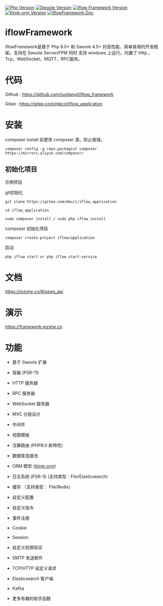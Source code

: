 [![Php Version](https://img.shields.io/badge/php-%3E=8.0.1-brightgreen.svg)](https://secure.php.net/)
[![Swoole Version](https://img.shields.io/badge/swoole-%3E=4.5.0-brightgreen.svg)](https://github.com/swoole/swoole-src)
[![iflow Framework Version](https://img.shields.io/badge/iflow_framework-%3E=0.0.1-brightgreen.svg)](https://github.com/luotianyil/iflow_framework)
[![think-orm Version](https://img.shields.io/badge/think/orm-%3E=2.0.x-brightgreen.svg)](https://www.kancloud.cn/manual/think-orm/1257998)
[![iflowFramework Doc](https://img.shields.io/badge/docs-passing-green.svg?maxAge=2592000)](https://mzshe.cn/#/open_api)

# iflowFramework



iflowFramework是基于 Php 8.0+ 和 Swoole 4.5+ 的高性能、简单易用的开发框架。支持在 Swoole Server/FPM 同时 支持 windows 上运行。内置了 Http ，Tcp，WebSocket，MQTT，RPC服务。




# 代码

Github : https://github.com/luotianyil/iflow_framework

Gitee : https://gitee.com/mkccl/iflow_application

# 安装

composer install 前更改 composer 源，防止报错。

```
composer config -g repo.packagist composer https://mirrors.aliyun.com/composer/
```


## 初始化项目



示例项目

git初始化
```
git clone https://gitee.com/mkccl/iflow_application

cd iflow_application

sudo composer install / sudo php iflow install
```

composer 初始化项目
```
composer create-project iflow/application
```

启动

```
php iflow start or php iflow start-service
```


# 文档

https://mzshe.cn/#/open_api



# 演示
https://framework.mzshe.cn


# 功能


- 基于 Swoole 扩展

- 容器 (PSR-11)

- HTTP 服务器

- RPC 服务器

- WebSocket 服务器

- MVC 分层设计

- 中间件

- 视图模板

- 注解路由 (PHP8.0 新特性)

- 数据库连接池

- ORM 模型 ([think-orm](https://laravel-china.org/docs/laravel/5.5/eloquent/1332))

- 日志系统 (PSR-3) (支持类型：File/Elasticsearch)

- 缓存 （支持类型： File/Redis）

- 自定义配置

- 自定义指令

- 事件注册

- Cookie

- Session

- 自定义权限验证

- SMTP 发送邮件

- TCP/HTTP 自定义请求

- Elasticsearch 客户端

- Kafka

- 更多有趣的助手函数

